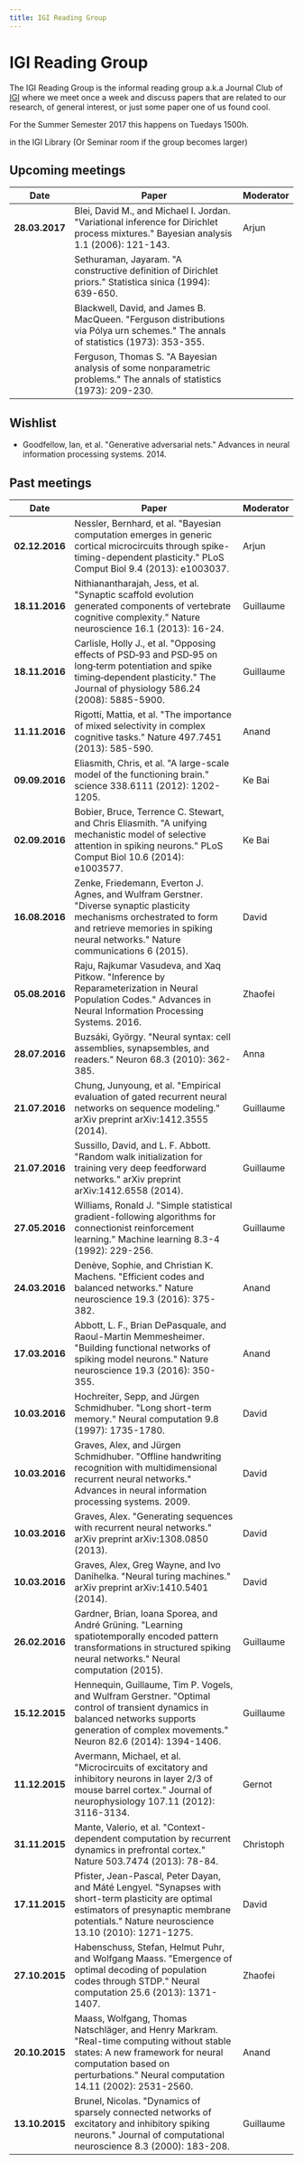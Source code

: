 ```yaml
---
title: IGI Reading Group
---
```


# IGI Reading Group
The IGI Reading Group is the informal reading group a.k.a Journal Club of [IGI](http://www.igi.tugraz.at) where we meet once a week and discuss papers that are related to our research, of general interest, or just some paper one of us found cool.

For the Summer Semester 2017 this happens on Tuedays 1500h.

in the IGI Library (Or Seminar room if the group becomes larger)

## Upcoming meetings
| Date  | Paper | Moderator |
| ----- | ----- | --------- |
| **28.03.2017** | Blei, David M., and Michael I. Jordan. "Variational inference for Dirichlet process mixtures." Bayesian analysis 1.1 (2006): 121-143. | Arjun |
| | Sethuraman, Jayaram. "A constructive definition of Dirichlet priors." Statistica sinica (1994): 639-650. | |
| | Blackwell, David, and James B. MacQueen. "Ferguson distributions via Pólya urn schemes." The annals of statistics (1973): 353-355. | |
| | Ferguson, Thomas S. "A Bayesian analysis of some nonparametric problems." The annals of statistics (1973): 209-230. | |

## Wishlist
* Goodfellow, Ian, et al. "Generative adversarial nets." Advances in neural information processing systems. 2014.

## Past meetings

| Date  | Paper | Moderator |
| ----- | ----- | --------- |
| **02.12.2016** | Nessler, Bernhard, et al. "Bayesian computation emerges in generic cortical microcircuits through spike-timing-dependent plasticity." PLoS Comput Biol 9.4 (2013): e1003037. | Arjun |
| **18.11.2016** | Nithianantharajah, Jess, et al. "Synaptic scaffold evolution generated components of vertebrate cognitive complexity." Nature neuroscience 16.1 (2013): 16-24. | Guillaume |
| **18.11.2016** | Carlisle, Holly J., et al. "Opposing effects of PSD‐93 and PSD‐95 on long‐term potentiation and spike timing‐dependent plasticity." The Journal of physiology 586.24 (2008): 5885-5900. | Guillaume |
| **11.11.2016** | Rigotti, Mattia, et al. "The importance of mixed selectivity in complex cognitive tasks." Nature 497.7451 (2013): 585-590. | Anand |
| **09.09.2016** | Eliasmith, Chris, et al. "A large-scale model of the functioning brain." science 338.6111 (2012): 1202-1205. | Ke Bai |
| **02.09.2016** | Bobier, Bruce, Terrence C. Stewart, and Chris Eliasmith. "A unifying mechanistic model of selective attention in spiking neurons." PLoS Comput Biol 10.6 (2014): e1003577. | Ke Bai |
| **16.08.2016** | Zenke, Friedemann, Everton J. Agnes, and Wulfram Gerstner. "Diverse synaptic plasticity mechanisms orchestrated to form and retrieve memories in spiking neural networks." Nature communications 6 (2015). | David |
| **05.08.2016** | Raju, Rajkumar Vasudeva, and Xaq Pitkow. "Inference by Reparameterization in Neural Population Codes." Advances in Neural Information Processing Systems. 2016. | Zhaofei |
| **28.07.2016** | Buzsáki, György. "Neural syntax: cell assemblies, synapsembles, and readers." Neuron 68.3 (2010): 362-385. | Anna |
| **21.07.2016** | Chung, Junyoung, et al. "Empirical evaluation of gated recurrent neural networks on sequence modeling." arXiv preprint arXiv:1412.3555 (2014). | Guillaume |
| **21.07.2016** | Sussillo, David, and L. F. Abbott. "Random walk initialization for training very deep feedforward networks." arXiv preprint arXiv:1412.6558 (2014). | Guillaume |
| **27.05.2016** | Williams, Ronald J. "Simple statistical gradient-following algorithms for connectionist reinforcement learning." Machine learning 8.3-4 (1992): 229-256. | Guillaume |
| **24.03.2016** | Denève, Sophie, and Christian K. Machens. "Efficient codes and balanced networks." Nature neuroscience 19.3 (2016): 375-382. | Anand |
| **17.03.2016** | Abbott, L. F., Brian DePasquale, and Raoul-Martin Memmesheimer. "Building functional networks of spiking model neurons." Nature neuroscience 19.3 (2016): 350-355. | Anand |
| **10.03.2016** | Hochreiter, Sepp, and Jürgen Schmidhuber. "Long short-term memory." Neural computation 9.8 (1997): 1735-1780. | David |
| **10.03.2016** | Graves, Alex, and Jürgen Schmidhuber. "Offline handwriting recognition with multidimensional recurrent neural networks." Advances in neural information processing systems. 2009. | David |
| **10.03.2016** | Graves, Alex. "Generating sequences with recurrent neural networks." arXiv preprint arXiv:1308.0850 (2013). | David |
| **10.03.2016** | Graves, Alex, Greg Wayne, and Ivo Danihelka. "Neural turing machines." arXiv preprint arXiv:1410.5401 (2014). | David |
| **26.02.2016** | Gardner, Brian, Ioana Sporea, and André Grüning. "Learning spatiotemporally encoded pattern transformations in structured spiking neural networks." Neural computation (2015). | Guillaume |
| **15.12.2015** | Hennequin, Guillaume, Tim P. Vogels, and Wulfram Gerstner. "Optimal control of transient dynamics in balanced networks supports generation of complex movements." Neuron 82.6 (2014): 1394-1406. | Guillaume |
| **11.12.2015** | Avermann, Michael, et al. "Microcircuits of excitatory and inhibitory neurons in layer 2/3 of mouse barrel cortex." Journal of neurophysiology 107.11 (2012): 3116-3134. | Gernot |
| **31.11.2015** | Mante, Valerio, et al. "Context-dependent computation by recurrent dynamics in prefrontal cortex." Nature 503.7474 (2013): 78-84. | Christoph |
| **17.11.2015** | Pfister, Jean-Pascal, Peter Dayan, and Máté Lengyel. "Synapses with short-term plasticity are optimal estimators of presynaptic membrane potentials." Nature neuroscience 13.10 (2010): 1271-1275. | David |
| **27.10.2015** | Habenschuss, Stefan, Helmut Puhr, and Wolfgang Maass. "Emergence of optimal decoding of population codes through STDP." Neural computation 25.6 (2013): 1371-1407. | Zhaofei |
| **20.10.2015** | Maass, Wolfgang, Thomas Natschläger, and Henry Markram. "Real-time computing without stable states: A new framework for neural computation based on perturbations." Neural computation 14.11 (2002): 2531-2560. | Anand |
| **13.10.2015** | Brunel, Nicolas. "Dynamics of sparsely connected networks of excitatory and inhibitory spiking neurons." Journal of computational neuroscience 8.3 (2000): 183-208. | Guillaume |
